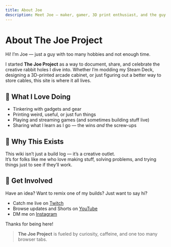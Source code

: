 ```yaml
---
title: About Joe
description: Meet Joe — maker, gamer, 3D print enthusiast, and the guy behind The Joe Project.
---
```


# About The Joe Project

Hi! I’m Joe — just a guy with too many hobbies and not enough time.

I started **The Joe Project** as a way to document, share, and celebrate the creative rabbit holes I dive into. Whether I’m modding my Steam Deck, designing a 3D-printed arcade cabinet, or just figuring out a better way to store cables, this site is where it all lives.

## 🧰 What I Love Doing

- Tinkering with gadgets and gear
- Printing weird, useful, or just fun things
- Playing and streaming games (and sometimes building stuff live)
- Sharing what I learn as I go — the wins *and* the screw-ups

## 🧭 Why This Exists

This wiki isn’t just a build log — it’s a creative outlet.  
It’s for folks like me who love making stuff, solving problems, and trying things just to see if they’ll work.

## 🤝 Get Involved

Have an idea? Want to remix one of my builds? Just want to say hi?

- Catch me live on [Twitch](https://twitch.tv/thejoeproject)
- Browse updates and Shorts on [YouTube](https://youtube.com/@thejoeproject)
- DM me on [Instagram](https://instagram.com/thejoeproject)

Thanks for being here!

> **The Joe Project** is fueled by curiosity, caffeine, and one too many browser tabs.
